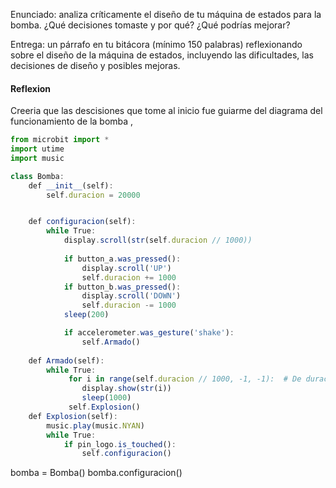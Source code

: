 Enunciado: analiza críticamente el diseño de tu máquina de estados para la bomba. ¿Qué decisiones tomaste y por qué? ¿Qué podrías mejorar?

Entrega: un párrafo en tu bitácora (mínimo 150 palabras) reflexionando sobre el diseño de la máquina de estados, incluyendo las dificultades, las decisiones de diseño y posibles mejoras.

#### Reflexion
Creeria que las descisiones que tome al inicio fue guiarme del diagrama del funcionamiento de la bomba , 
``` js
from microbit import *
import utime
import music

class Bomba:
    def __init__(self):
        self.duracion = 20000  


    def configuracion(self):
        while True:  
            display.scroll(str(self.duracion // 1000))  
            
            if button_a.was_pressed():
                display.scroll('UP')
                self.duracion += 1000
            if button_b.was_pressed():
                display.scroll('DOWN')
                self.duracion -= 1000
            sleep(200)

            if accelerometer.was_gesture('shake'):
                self.Armado()
                
    def Armado(self):
        while True:
             for i in range(self.duracion // 1000, -1, -1):  # De duración a 0
                display.show(str(i))
                sleep(1000)
             self.Explosion()
    def Explosion(self):
        music.play(music.NYAN)
        while True:
            if pin_logo.is_touched():
                self.configuracion()

```    
            
bomba = Bomba()
bomba.configuracion()
